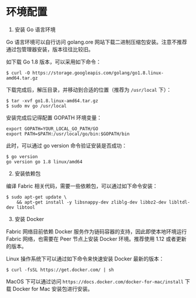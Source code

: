 # 环境配置

1. 安装 Go 语言环境

Go 语言环境可以自行访问 golang.ore 网站下载二进制压缩包安装。注意不推荐通过包管理器安装，版本往往比较旧。

如下载 Go 1.8 版本，可以采用如下命令：
```
$ curl -O https://storage.googleapis.com/golang/go1.8.linux-amd64.tar.gz
```

下载完成后，解压目录，并移动到合适的位置（推荐为 `/usr/local` 下）：
```
$ tar -xvf go1.8.linux-amd64.tar.gz
$ sudo mv go /usr/local
```

安装完成后记得配置 GOPATH 环境变量：
```
export GOPATH=YOUR_LOCAL_GO_PATH/GO
export PATH=$PATH:/usr/local/go/bin:$GOPATH/bin
```

此时，可以通过 go version 命令验证安装是否成功：
```
$ go version
go version go 1.8 linux/amd64
```

2. 安装依赖包

编译 Fabric 相关代码，需要一些依赖包，可以通过如下命令安装：
```
$ sudo apt-get update \
    && apt-get install -y libsnappy-dev zliblg-dev libbz2-dev libltdl-dev libtool
```

3. 安装 Docker

Fabric 网络目前依赖 Docker 服务作为链码容器的支持，因此即使本地环境运行 Fabric 网络，也需要在 Peer 节点上安装  Docker 环境。推荐使用 1.12 或者更新的版本。

Linux 操作系统下可以通过如下命令来快速安装 Docker 最新的版本：
```
$ curl -fsSL https://get.docker.com/ | sh
```

MacOS 下可以通过访问 `https://docs.docker.com/docker-for-mac/install` 下载 Docker for Mac 安装包进行安装。
